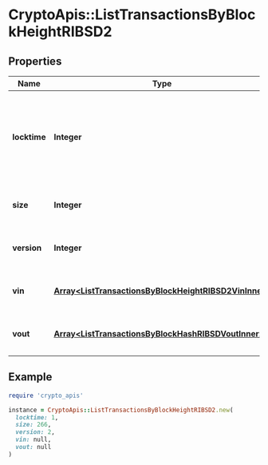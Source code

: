 # CryptoApis::ListTransactionsByBlockHeightRIBSD2

## Properties

| Name | Type | Description | Notes |
| ---- | ---- | ----------- | ----- |
| **locktime** | **Integer** | Represents the time at which a particular transaction can be added to the blockchain. |  |
| **size** | **Integer** | Represents the total size of this transaction. |  |
| **version** | **Integer** | Represents transaction version number. |  |
| **vin** | [**Array&lt;ListTransactionsByBlockHeightRIBSD2VinInner&gt;**](ListTransactionsByBlockHeightRIBSD2VinInner.md) | Represents the transaction inputs. |  |
| **vout** | [**Array&lt;ListTransactionsByBlockHashRIBSDVoutInner&gt;**](ListTransactionsByBlockHashRIBSDVoutInner.md) | Represents the transaction outputs. |  |

## Example

```ruby
require 'crypto_apis'

instance = CryptoApis::ListTransactionsByBlockHeightRIBSD2.new(
  locktime: 1,
  size: 266,
  version: 2,
  vin: null,
  vout: null
)
```

